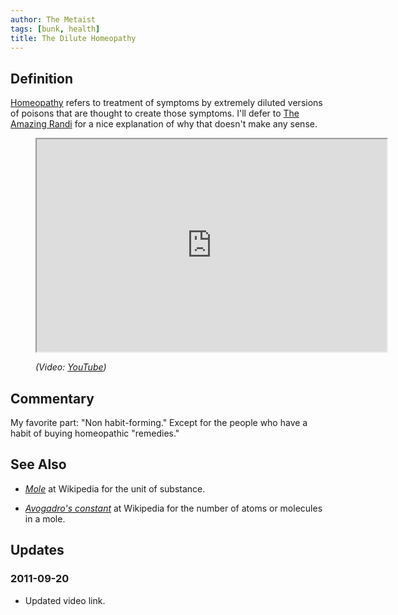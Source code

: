 ```yaml
---
author: The Metaist
tags: [bunk, health]
title: The Dilute Homeopathy
---
```


## Definition

<div class="entry-summary" markdown="1">

[Homeopathy](http://en.wikipedia.org/wiki/Homeopathy) refers to treatment of
symptoms by extremely diluted versions of poisons that are thought to create
those symptoms. I'll defer to
[The Amazing Randi](/blog/2010/01/amazing-randi.html) for a nice
explanation of why that doesn't make any sense.

</div>

<figure markdown="1">

<iframe width="560" height="340" src="http://www.youtube.com/embed/BWE1tH93G9U?rel=0" allowfullscreen></iframe>
<figcaption>
  <address markdown="1">

(Video: [YouTube](http://www.youtube.com/watch?v=BWE1tH93G9U))</address>

</figcaption>
</figure><!--more-->

## Commentary

My favorite part: "Non habit-forming." Except for the people who have a habit of
buying homeopathic "remedies."

## See Also

- <cite>[Mole](<http://en.wikipedia.org/wiki/Mole_(unit)>)</cite>
  at <span class="vcard fn org">Wikipedia</span>
  for the unit of substance.

- <cite>[Avogadro's constant](http://en.wikipedia.org/wiki/Avogadro_constant)</cite>
  at <span class="vcard fn org">Wikipedia</span>
  for the number of atoms or molecules in a mole.

## Updates

### <span class="rel-date" title="2011-09-20T20:27:00-04:00">2011-09-20</span>

- Updated video link.
